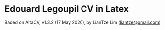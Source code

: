 # Edouard Legoupil CV in Latex

Baded on AltaCV, v1.3.2 (17 May 2020), by LianTze Lim (liantze@gmail.com)

